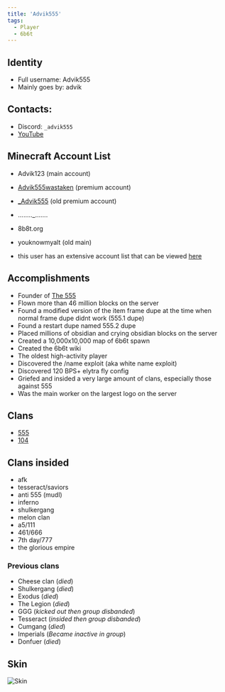 ```yaml
---
title: 'Advik555'
tags:
  - Player
  - 6b6t
---
```


## Identity
* Full username: Advik555
* Mainly goes by: advik

## Contacts:
* Discord: `_advik555`
* [YouTube](https://www.youtube.com/channel/UCoEpKXImySV-CEHe9pLEfjg/)

## Minecraft Account List
* Advik123 (main account)
* [Advik555wastaken](https://namemc.com/profile/Advik555wastaken.1) (premium account)
* [_Advik555](https://namemc.com/_Advik555) (old premium account)
* ........_.......
* 8b8t.org
* youknowmyalt (old main)

* this user has an extensive account list that can be viewed [here](https://pastebin.com/2MAHm4yA)

## Accomplishments
- Founder of [The 555](../Groups/555)
- Flown more than 46 million blocks on the server
- Found a modified version of the item frame dupe at the time when normal frame dupe didnt work (555.1 dupe)
- Found a restart dupe named 555.2 dupe
- Placed millions of obsidian and crying obsidian blocks on the server
- Created a 10,000x10,000 map of 6b6t spawn
- Created the 6b6t wiki
- The oldest high-activity player
- Discovered the /name exploit (aka white name exploit)
- Discovered 120 BPS+ elytra fly config
- Griefed and insided a very large amount of clans, especially those against 555
- Was the main worker on the largest logo on the server

## Clans
- [555](../Groups/555.md)
- [104](../Groups/104.md)

## Clans insided
- afk
- tesseract/saviors
- anti 555 (mudl)
- inferno
- shulkergang
- melon clan
- a5/111
- 461/666
- 7th day/777
- the glorious empire

### Previous clans
- Cheese clan (*died*)
- Shulkergang (*died*)
- Exodus (*died*)
- The Legion (*died*)
- GGG (*kicked out then group disbanded*)
- Tesseract (*insided then group disbanded*)
- Cumgang (*died*)
- Imperials (*Became inactive in group*)
- Donfuer (*died*)

## Skin
![Skin](https://s.namemc.com/3d/skin/body.png?id=8378f43535d8333d&model=classic&theta=30&phi=21&time=90&width=100&height=200)
